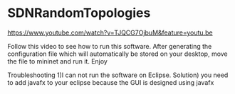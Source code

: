 # SDNRandomTopologies
https://www.youtube.com/watch?v=TJQCG7OjbuM&feature=youtu.be

Follow this video to see how to run this software.
After generating the configuration file which will automatically be stored on your desktop, move the file to mininet and run it.
Enjoy

Troubleshooting
1)I can not run the software on Eclipse.
Solution) you need to add javafx to your eclipse because the GUI is designed using javafx
